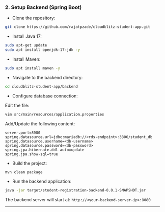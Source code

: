 ### 2. Setup Backend (Spring Boot)

- Clone the repository:

```bash
git clone https://github.com/rajatpzade/cloudblitz-student-app.git
```

- Install Java 17:

```bash
sudo apt-get update
sudo apt install openjdk-17-jdk -y
```

- Install Maven:

```bash
sudo apt install maven -y
```

- Navigate to the backend directory:

```bash
cd cloudblitz-student-app/backend
```

- Configure database connection:

Edit the file:

```bash
vim src/main/resources/application.properties
```

Add/Update the following content:

```properties
server.port=8080
spring.datasource.url=jdbc:mariadb://<rds-endpoint>:3306/student_db
spring.datasource.username=<db-username>
spring.datasource.password=<db-password>
spring.jpa.hibernate.ddl-auto=update
spring.jpa.show-sql=true
```

- Build the project:

```bash
mvn clean package
```

- Run the backend application:

```bash
java -jar target/student-registration-backend-0.0.1-SNAPSHOT.jar
```

The backend server will start at:
`http://<your-backend-server-ip>:8080`

---

